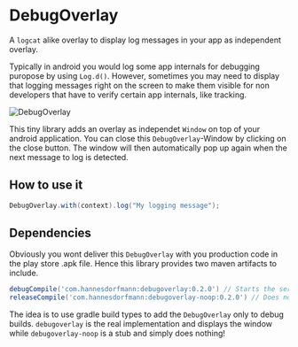 # DebugOverlay
A `logcat` alike overlay to display log messages in your app as independent overlay.

Typically in android you would log some app internals for debugging puropose by using `Log.d()`. However, sometimes you may need to display that logging messages right on the screen to make them visible for non developers that have to verify certain app internals, like tracking.

![DebugOverlay](http://hannesdorfmann.com/images/debugoverlay.png)

This tiny library adds an overlay as independet `Window` on top of your android application. You can close this `DebugOverlay`-Window by clicking on the close button. The window will then automatically pop up again when the next message to log is detected.

## How to use it
```java
DebugOverlay.with(context).log("My logging message");
```

## Dependencies
Obviously you wont deliver this `DebugOverlay` with you production code in the play store .apk file. Hence this library provides two maven artifacts to include.
```groovy
debugCompile('com.hannesdorfmann:debugoverlay:0.2.0') // Starts the service and displays the overlay
releaseCompile('com.hannesdorfmann:debugoverlay-noop:0.2.0') // Does nothing
```

The idea is to use gradle build types to add the `DebugOverlay` only to debug builds.
`debugoverlay` is the real implementation and displays the window while `debugoverlay-noop` is a stub and simply does nothing! 
